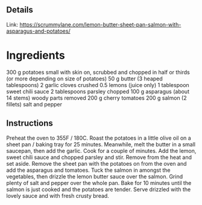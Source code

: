 ## Details

Link: https://scrummylane.com/lemon-butter-sheet-pan-salmon-with-asparagus-and-potatoes/

# Ingredients
300 g potatoes small with skin on, scrubbed and chopped in half or thirds (or more depending on size of potatoes)
50 g butter (3 heaped tablespoons)
2 garlic cloves crushed
0.5 lemons (juice only)
1 tablespoon sweet chili sauce
2 tablespoons parsley chopped
100 g asparagus (about 14 stems) woody parts removed
200 g cherry tomatoes
200 g salmon (2 fillets)
salt and pepper

## Instructions
Preheat the oven to 355F / 180C.
Roast the potatoes in a little olive oil on a sheet pan / baking tray for 25 minutes.
Meanwhile, melt the butter in a small saucepan, then add the garlic. Cook for a couple of minutes.
Add the lemon, sweet chili sauce and chopped parsley and stir. Remove from the heat and set aside.
Remove the sheet pan with the potatoes on from the oven and add the asparagus and tomatoes.
Tuck the salmon in amongst the vegetables, then drizzle the lemon butter sauce over the salmon. Grind plenty of salt and pepper over the whole pan.
Bake for 10 minutes until the salmon is just cooked and the potatoes are tender.
Serve drizzled with the lovely sauce and with fresh crusty bread.

